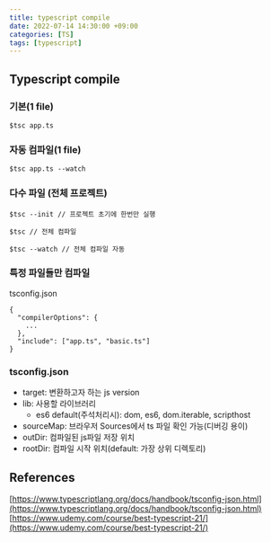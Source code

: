 ```yaml
---
title: typescript compile
date: 2022-07-14 14:30:00 +09:00
categories: [TS]
tags: [typescript]
---
```


## Typescript compile

### 기본(1 file)
`````
$tsc app.ts
`````

### 자동 컴파일(1 file)
`````
$tsc app.ts --watch
`````

### 다수 파일 (전체 프로젝트)
`````
$tsc --init // 프로젝트 초기에 한번만 실행

$tsc // 전체 컴파일

$tsc --watch // 전체 컴파일 자동
`````

### 특정 파일들만 컴파일
tsconfig.json   
`````
{
  "compilerOptions": {
	...
  },
  "include": ["app.ts", "basic.ts"]
}

`````

### tsconfig.json
- target: 변환하고자 하는 js version
- lib: 사용할 라이브러리
	- es6 default(주석처리시): dom, es6, dom.iterable, scripthost
- sourceMap: 브라우저 Sources에서 ts 파일 확인 가능(디버깅 용이)
- outDir: 컴파일된 js파일 저장 위치
- rootDir: 컴파일 시작 위치(default: 가장 상위 디렉토리)





## References
[https://www.typescriptlang.org/docs/handbook/tsconfig-json.html](https://www.typescriptlang.org/docs/handbook/tsconfig-json.html)   
[https://www.udemy.com/course/best-typescript-21/](https://www.udemy.com/course/best-typescript-21/)   
